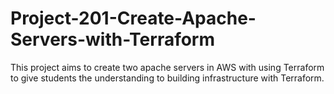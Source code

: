# Project-201-Create-Apache-Servers-with-Terraform
This project aims to create two apache servers in AWS with using Terraform to give students the understanding to building infrastructure with Terraform.
